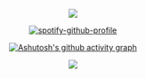 <p align="center">
  <img src="https://i.imgur.com/hQyQUAg.gif">
</p>

<div align="center">

  <!-- ![:name](https://count.getloli.com/get/@:neasthetic) -->
  <!-- ![Discord Invite](https://invidget.switchblade.xyz/hW82B5wd) -->
  <!-- [![Discord Presence](https://lanyard.cnrad.dev/api/735388907772051497?borderRadius=5px&showDisplayName=true&idleMessage=I'm%20not%20doing%20nothing%20at%20this%20moment)](https://discord.com/users/735388907772051497) -->
  
  [![spotify-github-profile](https://spotify-github-profile.kittinanx.com/api/view?uid=31afjue4ggqslz4l5liex6x7ka2m&cover_image=true&theme=natemoo-re&show_offline=true&background_color=121212&interchange=false&bar_color=53b14f&bar_color_cover=false)](https://spotify-github-profile.kittinanx.com/api/view?uid=31afjue4ggqslz4l5liex6x7ka2m&redirect=true)
  
  [![Ashutosh's github activity graph](https://github-readme-activity-graph.vercel.app/graph?username=neasthetic&bg_color=ffffff000&color=708090&line=4fa74b&point=2a522e&area=true&area_color=2a522e&hide_border=true&hide_title=true)](https://github.com/ashutosh00710/github-readme-activity-graph)
  
  ![](https://komarev.com/ghpvc/?username=neasthetic&color=202020&style=flat&label=PROFILE+VIEWS&base=10000)
</div>

